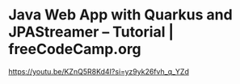 # Java Web App with Quarkus and JPAStreamer – Tutorial | freeCodeCamp.org

https://youtu.be/KZnQ5R8Kd4I?si=yz9yk26fvh_q_YZd


